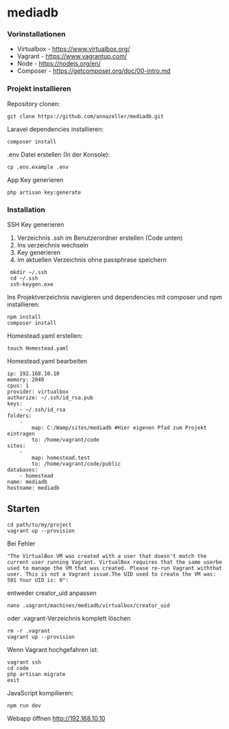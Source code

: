 # mediadb

### Vorinstallationen

* Virtualbox - https://www.virtualbox.org/
* Vagrant - https://www.vagrantup.com/
* Node - https://nodejs.org/en/
* Composer - https://getcomposer.org/doc/00-intro.md

### Projekt installieren

Repository clonen:
```
git clone https://github.com/annazeller/mediadb.git
```

Laravel dependencies installieren:
```
composer install
```

.env Datei erstellen (In der Konsole):
```
cp .env.example .env
```

App Key generieren
```
php artisan key:generate
```

### Installation

SSH Key generieren

1. Verzeichnis .ssh im Benutzerordner erstellen (Code unten)
2. Ins verzeichnis wechseln
3. Key generieren
4. Im aktuellen Verzeichnis ohne passphrase speichern

```
 mkdir ~/.ssh
 cd ~/.ssh
 ssh-keygen.exe
```

Ins Projektverzeichnis navigieren und dependencies mit composer und npm installieren:

```
npm install
composer install
```

Homestead.yaml erstellen:

```
touch Homestead.yaml
```

Homestead.yaml bearbeiten

```
ip: 192.168.10.10
memory: 2048
cpus: 1
provider: virtualbox
authorize: ~/.ssh/id_rsa.pub
keys:
    - ~/.ssh/id_rsa
folders:
    -
        map: C:/Wamp/sites/mediadb #Hier eigenen Pfad zum Projekt eintragen
        to: /home/vagrant/code
sites:
    -
        map: homestead.test
        to: /home/vagrant/code/public
databases:
    - homestead
name: mediadb
hostname: mediadb
```

## Starten

```
cd path/to/my/project
vagrant up --provision
```

Bei Fehler 
```
"The VirtualBox VM was created with a user that doesn't match the current user running Vagrant. VirtualBox requires that the same userbe used to manage the VM that was created. Please re-run Vagrant withthat user. This is not a Vagrant issue.The UID used to create the VM was: 501 Your UID is: 0":
```
entweder creator_uid anpassen

```
nano .vagrant/machines/mediadb/virtualbox/creator_uid
```
oder .vagrant-Verzeichnis komplett löschen

```
rm -r .vagrant
vagrant up --provision
```

Wenn Vagrant hochgefahren ist:

```
vagrant ssh
cd code
php artisan migrate
exit
```

JavaScript kompilieren:

```
npm run dev
```

Webapp öffnen
http://192.168.10.10



